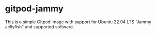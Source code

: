 # gitpod-jammy
This is a simple Gitpod image with support for Ubuntu 22.04 LTS “Jammy Jellyfish” and supported software.

